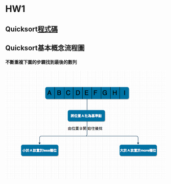 # HW1
## Quicksort[程式碼](https://nbviewer.jupyter.org/github/shunlinnn/shunlinnn/blob/master/week5/Untitled5.ipynb)

## Quicksort基本概念流程圖
#### 不斷重複下圖的步驟找到最後的數列
![](/image/螢幕截圖%202019-10-17%2014.56.54.png)
